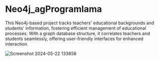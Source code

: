 # Neo4j_agProgramlama
This Neo4j-based project tracks teachers' educational backgrounds and students' information, fostering efficient management of educational processes. With a graph database structure, it correlates teachers and students seamlessly, offering user-friendly interfaces for enhanced interaction.


![Screenshot 2024-05-22 133858](https://github.com/Faysal2000/Neo4j_agProgramlama/assets/81424486/31c194b8-b5d9-4d7f-b4d7-17c7a3784f4c)
